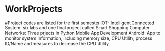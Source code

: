 # WorkProjects
#Project codes are listed for the first semester
IOT- Intelligent Connected System:
six labs and one final project called Smart Shopping
Computer Networks:
Three prjects in Python
Mobile App Development Android:
App to monitor system information, including memory size, CPU Utility, process ID/Name and measures to decrease the CPU Utility
